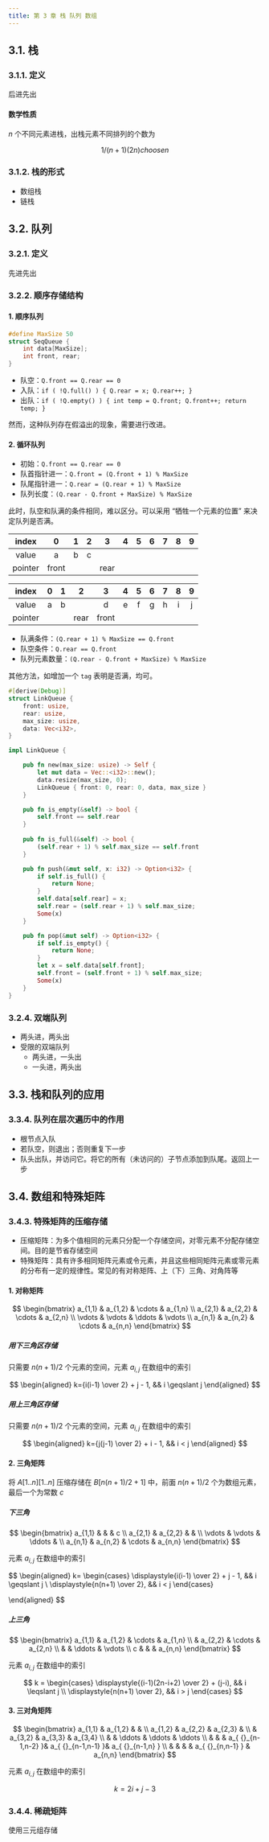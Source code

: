 ```yaml
---
title: 第 3 章 栈 队列 数组
---
```


## 3.1. 栈

### 3.1.1. 定义

后进先出

#### 数学性质

$n$ 个不同元素进栈，出栈元素不同排列的个数为

$$
1/(n+1) (2n) choose n
$$

### 3.1.2. 栈的形式

- 数组栈
- 链栈

## 3.2. 队列

### 3.2.1. 定义

先进先出

### 3.2.2. 顺序存储结构

#### 1. 顺序队列

```cpp
#define MaxSize 50
struct SeqQueue {
	int data[MaxSize];
	int front, rear;
}
```

- 队空：`Q.front == Q.rear == 0`
- 入队：`if ( !Q.full() ) { Q.rear = x; Q.rear++; }`
- 出队：`if ( !Q.empty() ) { int temp = Q.front; Q.front++; return temp; }`

然而，这种队列存在假溢出的现象，需要进行改进。

#### 2. 循环队列

- 初始：`Q.front == Q.rear == 0`
- 队首指针进一：`Q.front = (Q.front + 1) % MaxSize`
- 队尾指针进一：`Q.rear = (Q.rear + 1) % MaxSize`
- 队列长度：`(Q.rear - Q.front + MaxSize) % MaxSize`

此时，队空和队满的条件相同，难以区分。可以采用 “牺牲一个元素的位置” 来决定队列是否满。

|  index  |   0   |  1  |  2  |  3   | 4   | 5   | 6   | 7   | 8   | 9   |
|:-------:|:-----:|:---:|:---:|:----:|:---:|:---:|:---:|:---:|:---:|:---:|
|  value  |   a   |  b  |  c  |      |     |     |     |     |     |     |
| pointer | front |     |     | rear |     |     |     |     |     |     |

|  index  |  0  |  1  |  2   |   3   |  4  |  5  |  6  |  7  |  8  |  9  |
|:-------:|:---:|:---:|:----:|:-----:|:---:|:---:|:---:|:---:|:---:|:---:|
|  value  |  a  |  b  |      |   d   |  e  |  f  |  g  |  h  |  i  |  j  |
| pointer |     |     | rear | front |     |     |     |     |     |     |

- 队满条件：`(Q.rear + 1) % MaxSize == Q.front`
- 队空条件：`Q.rear == Q.front`
- 队列元素数量：`(Q.rear - Q.front + MaxSize) % MaxSize`

其他方法，如增加一个 `tag` 表明是否满，均可。

```rust
#[derive(Debug)]
struct LinkQueue {
    front: usize, 
    rear: usize,
    max_size: usize,
    data: Vec<i32>,
}

impl LinkQueue {

    pub fn new(max_size: usize) -> Self {
        let mut data = Vec::<i32>::new();
        data.resize(max_size, 0);
        LinkQueue { front: 0, rear: 0, data, max_size }
    }

    pub fn is_empty(&self) -> bool {
        self.front == self.rear
    }
    
    pub fn is_full(&self) -> bool {
        (self.rear + 1) % self.max_size == self.front
    }

    pub fn push(&mut self, x: i32) -> Option<i32> {
        if self.is_full() {
            return None;
        }
        self.data[self.rear] = x;
        self.rear = (self.rear + 1) % self.max_size;
        Some(x)
    }

    pub fn pop(&mut self) -> Option<i32> {
        if self.is_empty() {
            return None;
        }
        let x = self.data[self.front];
        self.front = (self.front + 1) % self.max_size;
        Some(x)
    }
}
```

### 3.2.4. 双端队列

- 两头进，两头出
- 受限的双端队列
	- 两头进，一头出
	- 一头进，两头出

## 3.3. 栈和队列的应用

### 3.3.4. 队列在层次遍历中的作用

- 根节点入队
- 若队空，则退出；否则重复下一步
- 队头出队，并访问它。将它的所有（未访问的）子节点添加到队尾。返回上一步

## 3.4. 数组和特殊矩阵

### 3.4.3. 特殊矩阵的压缩存储

- 压缩矩阵：为多个值相同的元素只分配一个存储空间，对零元素不分配存储空间。目的是节省存储空间
- 特殊矩阵：具有许多相同矩阵元素或令元素，并且这些相同矩阵元素或零元素的分布有一定的规律性。常见的有对称矩阵、上（下）三角、对角阵等

#### 1. 对称矩阵

$$
\begin{bmatrix}
a_{1,1} & a_{1,2} & \cdots & a_{1,n} \\
a_{2,1} & a_{2,2} & \cdots & a_{2,n} \\
\vdots & \vdots & \ddots  & \vdots \\
a_{n,1} & a_{n,2} & \cdots & a_{n,n} 
\end{bmatrix}
$$

##### 用下三角区存储

只需要 $n(n+1)/2$ 个元素的空间，元素 $a_{i,j}$ 在数组中的索引

$$
\begin{aligned}
k={i(i-1) \over 2} + j - 1, && i \geqslant j
\end{aligned}
$$

##### 用上三角区存储

只需要 $n(n+1)/2$ 个元素的空间，元素 $a_{i,j}$ 在数组中的索引

$$
\begin{aligned}
k={j(j-1) \over 2} + i - 1, && i < j
\end{aligned}
$$

#### 2. 三角矩阵

将 $A[1..n][1..n]$ 压缩存储在 $B[n(n+1)/2+1]$ 中，前面 $n(n+1)/2$ 个为数组元素，最后一个为常数 $c$

##### 下三角

$$
\begin{bmatrix}
a_{1,1} &   &   & c  \\
a_{2,1} & a_{2,2} &   &   \\
\vdots & \vdots & \ddots  &   \\
a_{n,1} & a_{n,2} & \cdots & a_{n,n} 
\end{bmatrix}
$$

元素 $a_{i,j}$ 在数组中的索引

$$
\begin{aligned}
k= 
\begin{cases}
 \displaystyle{i(i-1) \over 2} + j - 1, && i \geqslant j \\
 \displaystyle{n(n+1) \over 2}, && i < j
\end{cases}

\end{aligned}
$$

##### 上三角

$$
\begin{bmatrix}
a_{1,1} & a_{1,2} & \cdots & a_{1,n} \\
  & a_{2,2} & \cdots & a_{2,n} \\
  &   & \ddots  & \vdots \\
 c &   &   & a_{n,n} 
\end{bmatrix}
$$

元素 $a_{i,j}$ 在数组中的索引

$$
k = 
\begin{cases}
\displaystyle{(i-1)(2n-i+2) \over 2} + (j-i), && i \leqslant j \\
\displaystyle{n(n+1) \over 2}, && i > j
\end{cases}
$$

#### 3. 三对角矩阵

$$
\begin{bmatrix}
a_{1,1} & a_{1,2} &  &  \\
a_{1,2} & a_{2,2} &  a_{2,3} &  \\
 & a_{3,2} & a_{3,3} & a_{3,4} \\
 &  & \ddots & \ddots & \ddots \\
 & & & a_{ {}_{n-1,n-2} }& a_{ {}_{n-1,n-1} }& a_{ {}_{n-1,n} } \\
 & & & & a_{ {}_{n,n-1} } & a_{n,n}
\end{bmatrix}
$$

元素 $a_{i,j}$ 在数组中的索引

$$
k=2i+j-3
$$

### 3.4.4. 稀疏矩阵

使用三元组存储




